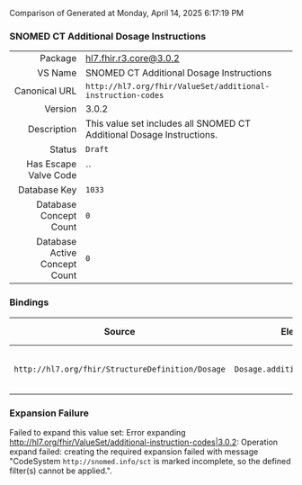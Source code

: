 Comparison of 
Generated at Monday, April 14, 2025 6:17:19 PM

### SNOMED CT Additional Dosage Instructions

|      |     |
| ---: | --- |
| Package | hl7.fhir.r3.core@3.0.2 |
| VS Name | SNOMED CT Additional Dosage Instructions |
| Canonical URL | `http://hl7.org/fhir/ValueSet/additional-instruction-codes` |
| Version | 3.0.2 |
| Description | This value set includes all SNOMED CT Additional Dosage Instructions. |
| Status | `Draft` |
| Has Escape Valve Code | `` |
| Database Key | `1033` |
| Database Concept Count | `0` |
| Database Active Concept Count | `0` |
### Bindings

| Source | Element | Binding | Strength | Element Short |
| ------ | ------- | ------- | -------- | ------------- |
| `http://hl7.org/fhir/StructureDefinition/Dosage` | `Dosage.additionalInstruction` | `http://hl7.org/fhir/ValueSet/additional-instruction-codes` | `Example` | Supplemental instruction - e.g. "with meals" |

### Expansion Failure

Failed to expand this value set: Error expanding http://hl7.org/fhir/ValueSet/additional-instruction-codes|3.0.2: Operation expand failed: creating the required expansion failed with message "CodeSystem `http://snomed.info/sct` is marked incomplete, so the defined filter(s) cannot be applied.".
